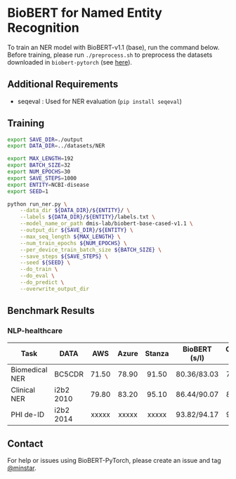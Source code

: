 # BioBERT for Named Entity Recognition

To train an NER model with BioBERT-v1.1 (base), run the command below.
Before training, please run `./preprocess.sh` to preprocess the datasets downloaded in `biobert-pytorch` (see [here](https://github.com/jhyuklee/biobert-pytorch)).

## Additional Requirements
- seqeval : Used for NER evaluation (`pip install seqeval`)

## Training
```bash
export SAVE_DIR=./output
export DATA_DIR=../datasets/NER

export MAX_LENGTH=192
export BATCH_SIZE=32
export NUM_EPOCHS=30
export SAVE_STEPS=1000
export ENTITY=NCBI-disease
export SEED=1

python run_ner.py \
    --data_dir ${DATA_DIR}/${ENTITY}/ \
    --labels ${DATA_DIR}/${ENTITY}/labels.txt \
    --model_name_or_path dmis-lab/biobert-base-cased-v1.1 \
    --output_dir ${SAVE_DIR}/${ENTITY} \
    --max_seq_length ${MAX_LENGTH} \
    --num_train_epochs ${NUM_EPOCHS} \
    --per_device_train_batch_size ${BATCH_SIZE} \
    --save_steps ${SAVE_STEPS} \
    --seed ${SEED} \
    --do_train \
    --do_eval \
    --do_predict \
    --overwrite_output_dir
```

## Benchmark Results

### NLP-healthcare

|         Task        |      DATA      |     AWS     |     Azure    |    Stanza    |   BioBERT (s/l)  |  ClinicalBERT  (s/l) |  Clinical+BioBERT  (s/l) |
|---------------------|----------------|:-----------:|:------------:|:------------:|:----------------:|:--------------------:|:------------------------:|
| Biomedical NER      | BC5CDR         |    71.50    |     78.90    |     91.50    |    80.36/83.03   |      79.44/82.90     |        79.09/82.46       |
| Clinical NER        | i2b2 2010      |    79.80    |     83.20    |     95.10    |    86.44/90.07   |      86.28/90.16     |        89.83/90.61       |
| PHI de-ID           | i2b2 2014      |    xxxxx    |     xxxxx    |     xxxxx    |    93.82/94.17   |      94.24/94.47     |        94.24/94.47       |

## Contact
For help or issues using BioBERT-PyTorch, please create an issue and tag [@minstar](https://github.com/minstar).
